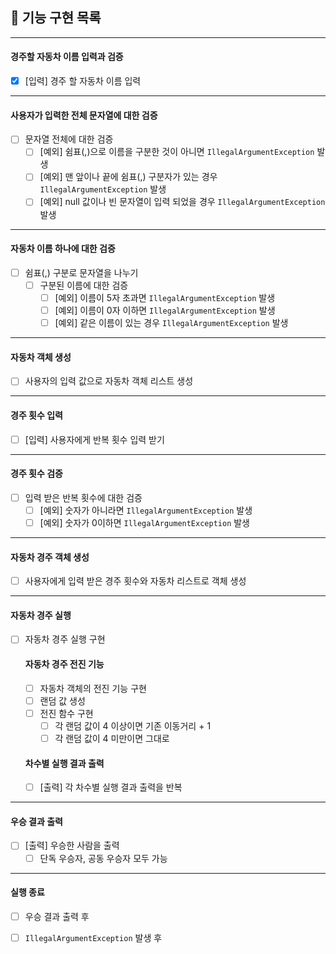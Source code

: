 ## 🚀 기능 구현 목록

- - -

#### 경주할 자동차 이름 입력과 검증

- [X] [입력] 경주 할 자동차 이름 입력

- - -

#### 사용자가 입력한 전체 문자열에 대한 검증

- [ ] 문자열 전체에 대한 검증
    - [ ] [예외] 쉼표(,)으로 이름을 구분한 것이 아니면 `IllegalArgumentException` 발생
    - [ ] [예외] 맨 앞이나 끝에 쉼표(,) 구분자가 있는 경우 `IllegalArgumentException` 발생
    - [ ] [예외] null 값이나 빈 문자열이 입력 되었을 경우 `IllegalArgumentException` 발생

- - -

#### 자동차 이름 하나에 대한 검증

- [ ] 쉼표(,) 구분로 문자열을 나누기
    - [ ] 구분된 이름에 대한 검증
        - [ ] [예외] 이름이 5자 초과면 `IllegalArgumentException` 발생
        - [ ] [예외] 이름이 0자 이하면 `IllegalArgumentException` 발생
        - [ ] [예외] 같은 이름이 있는 경우 `IllegalArgumentException` 발생

- - -

#### 자동차 객체 생성

- [ ] 사용자의 입력 값으로 자동차 객체 리스트 생성

- - -

#### 경주 횟수 입력

- [ ] [입력] 사용자에게 반복 횟수 입력 받기

- - -

#### 경주 횟수 검증

- [ ] 입력 받은 반복 횟수에 대한 검증
    - [ ] [예외] 숫자가 아니라면 `IllegalArgumentException` 발생
    - [ ] [예외] 숫자가 0이하면 `IllegalArgumentException` 발생

- - -

#### 자동차 경주 객체 생성

- [ ] 사용자에게 입력 받은 경주 횟수와 자동차 리스트로 객체 생성

- - -

#### 자동차 경주 실행

- [ ] 자동차 경주 실행 구현
  #### 자동차 경주 전진 기능
    - [ ] 자동차 객체의 전진 기능 구현
    - [ ] 랜덤 값 생성
    - [ ] 전진 함수 구현
        - [ ] 각 랜덤 값이 4 이상이면 기존 이동거리 + 1
        - [ ] 각 랜덤 값이 4 미만이면 그대로
  #### 차수별 실행 결과 출력
    - [ ] [출력] 각 차수별 실행 결과 출력을 반복

- - -

#### 우승 결과 출력

- [ ] [출력] 우승한 사람을 출력
    - [ ] 단독 우승자, 공동 우승자 모두 가능

- - -

#### 실행 종료

- [ ] 우승 결과 출력 후
- [ ] `IllegalArgumentException` 발생 후

